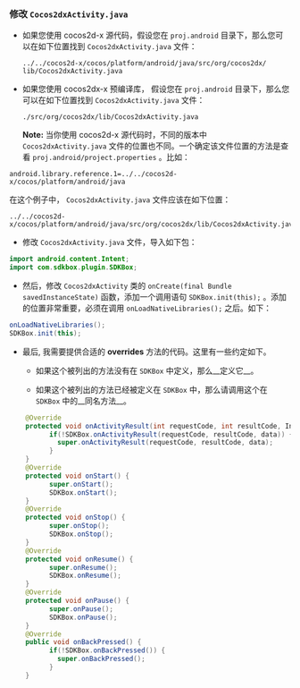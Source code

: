 ### 修改 `Cocos2dxActivity.java`
* 如果您使用 cocos2d-x 源代码，假设您在 `proj.android` 目录下，那么您可以在如下位置找到 `Cocos2dxActivity.java` 文件：

    ```
    ../../cocos2d-x/cocos/platform/android/java/src/org/cocos2dx/
    lib/Cocos2dxActivity.java
    ```

* 如果您使用 cocos2dx-x 预编译库， 假设您在 `proj.android` 目录下，那么您可以在如下位置找到 `Cocos2dxActivity.java` 文件：

    ```
    ./src/org/cocos2dx/lib/Cocos2dxActivity.java
    ```

  __Note:__ 当你使用 cocos2d-x 源代码时，不同的版本中 `Cocos2dxActivity.java` 文件的位置也不同。一个确定该文件位置的方法是查看 `proj.android/project.properties` 。比如：
```
android.library.reference.1=../../cocos2d-x/cocos/platform/android/java
```

在这个例子中， `Cocos2dxActivity.java` 文件应该在如下位置：

```
../../cocos2d-x/cocos/platform/android/java/src/org/cocos2dx/lib/Cocos2dxActivity.java
```

* 修改 `Cocos2dxActivity.java` 文件，导入如下包：
```java
import android.content.Intent;
import com.sdkbox.plugin.SDKBox;
```

* 然后，修改 `Cocos2dxActivity` 类的 `onCreate(final Bundle savedInstanceState)` 函数，添加一个调用语句 `SDKBox.init(this);` 。添加的位置非常重要，必须在调用 `onLoadNativeLibraries();` 之后。如下：
```java
onLoadNativeLibraries();
SDKBox.init(this);
```

* 最后, 我需要提供合适的 __overrides__ 方法的代码。这里有一些约定如下。
    * 如果这个被列出的方法没有在 `SDKBox` 中定义，那么__定义它__。

    * 如果这个被列出的方法已经被定义在 `SDKBox` 中，那么请调用这个在 `SDKBox` 中的__同名方法__。
```java
    @Override
    protected void onActivityResult(int requestCode, int resultCode, Intent data) {
          if(!SDKBox.onActivityResult(requestCode, resultCode, data)) {
            super.onActivityResult(requestCode, resultCode, data);
          }
    }
    @Override
    protected void onStart() {
          super.onStart();
          SDKBox.onStart();
    }
    @Override
    protected void onStop() {
          super.onStop();
          SDKBox.onStop();
    }
    @Override
    protected void onResume() {
          super.onResume();
          SDKBox.onResume();
    }
    @Override
    protected void onPause() {
          super.onPause();
          SDKBox.onPause();
    }
    @Override
    public void onBackPressed() {
          if(!SDKBox.onBackPressed()) {
            super.onBackPressed();
          }
    }
```
